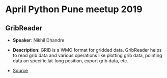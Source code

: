 # April Python Pune meetup 2019

## GribReader
  * **Speaker**: Nikhil Dhandre
  * **Description**: GRIB is a WMO format for gridded data. GribReader helps to read grib data 
  and various operations like plotting grib data, pointing data on specific lat-long position,
  export grib data, etc.

  * [Source](https://github.com/digitronik/GribReader)
